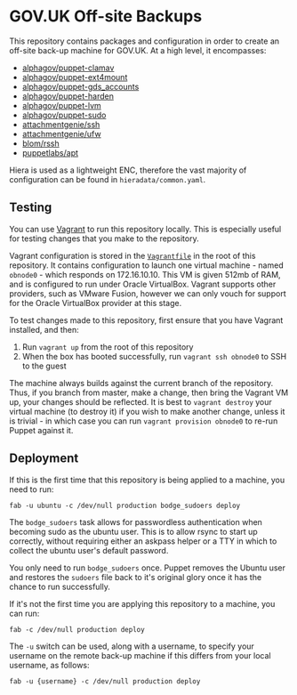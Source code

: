 # GOV.UK Off-site Backups

This repository contains packages and configuration in order to create an
off-site back-up machine for GOV.UK. At a high level, it encompasses:

- [alphagov/puppet-clamav](https://github.com/alphagov/puppet-clamav)
- [alphagov/puppet-ext4mount](https://github.com/alphagov/puppet-ext4mount)
- [alphagov/puppet-gds_accounts](https://github.com/alphagov/puppet-gds_accounts)
- [alphagov/puppet-harden](https://github.com/alphagov/puppet-harden)
- [alphagov/puppet-lvm](https://github.com/alphagov/puppet-lvm)
- [alphagov/puppet-sudo](https://github.com/alphagov/puppet-sudo)
- [attachmentgenie/ssh](https://github.com/attachmentgenie/puppet-module-ssh)
- [attachmentgenie/ufw](https://github.com/attachmentgenie/puppet-module-ufw)
- [blom/rssh](https://github.com/blom/puppet-rssh)
- [puppetlabs/apt](https://forge.puppetlabs.com/puppetlabs/apt)

Hiera is used as a lightweight ENC, therefore the vast majority of
configuration can be found in `hieradata/common.yaml`.

## Testing

You can use [Vagrant](http://vagrantup.com) to run this repository locally.
This is especially useful for testing changes that you make to the
repository.

Vagrant configuration is stored in the
[`Vagrantfile`](https://github.com/alphagov/govuk_offsitebackups-puppet/blob/master/Vagrantfile)
in the root of this repository. It contains configuration to launch one
virtual machine - named `obnode0` - which responds on 172.16.10.10. This VM
is given 512mb of RAM, and is configured to run under Oracle VirtualBox.
Vagrant supports other providers, such as VMware Fusion, however we can only
vouch for support for the Oracle VirtualBox provider at this stage.

To test changes made to this repository, first ensure that you have Vagrant
installed, and then:

1. Run `vagrant up` from the root of this repository
2. When the box has booted successfully, run `vagrant ssh obnode0` to SSH to
the guest

The machine always builds against the current branch of the repository.
Thus, if you branch from master, make a change, then bring the Vagrant VM
up, your changes should be reflected. It is best to `vagrant destroy` your
virtual machine (to destroy it) if you wish to make another change, unless
it is trivial - in which case you can run `vagrant provision obnode0` to
re-run Puppet against it.

## Deployment

If this is the first time that this repository is being applied to a machine,
you need to run:

`fab -u ubuntu -c /dev/null production bodge_sudoers deploy`

The `bodge_sudoers` task allows for passwordless authentication when becoming
sudo as the ubuntu user. This is to allow rsync to start up correctly, without
requiring either an askpass helper or a TTY in which to collect the ubuntu
user's default password.

You only need to run `bodge_sudoers` once. Puppet removes the Ubuntu user and
restores the `sudoers` file back to it's original glory once it has the chance
to run successfully.

If it's not the first time you are applying this repository to a machine, you
can run:

`fab -c /dev/null production deploy`

The `-u` switch can be used, along with a username, to specify your username
on the remote back-up machine if this differs from your local username, as
follows:

`fab -u {username} -c /dev/null production deploy`



